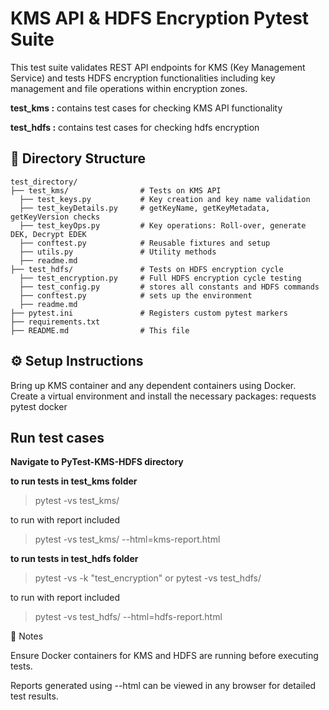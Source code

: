 #    KMS API & HDFS Encryption Pytest Suite


This test suite validates REST API endpoints for KMS (Key Management Service) and tests HDFS encryption functionalities including key management and file operations within encryption zones.

**test_kms  :** contains test cases for checking KMS API functionality  

**test_hdfs :** contains test cases for checking hdfs encryption

## 📂 Directory Structure

```
test_directory/
├── test_kms/                # Tests on KMS API
  ├── test_keys.py           # Key creation and key name validation
  ├── test_keyDetails.py     # getKeyName, getKeyMetadata, getKeyVersion checks
  ├── test_keyOps.py         # Key operations: Roll-over, generate DEK, Decrypt EDEK
  ├── conftest.py            # Reusable fixtures and setup
  ├── utils.py               # Utility methods
  ├── readme.md
├── test_hdfs/               # Tests on HDFS encryption cycle
  ├── test_encryption.py     # Full HDFS encryption cycle testing
  ├── test_config.py         # stores all constants and HDFS commands
  ├── conftest.py            # sets up the environment
  ├── readme.md
├── pytest.ini               # Registers custom pytest markers
├── requirements.txt
├── README.md                # This file
```

## ⚙️ Setup Instructions
Bring up KMS container and any dependent containers using Docker.
Create a virtual environment and install the necessary packages: requests pytest docker

## Run test cases

**Navigate to PyTest-KMS-HDFS directory**

**to run tests in test_kms folder**
> pytest -vs test_kms/

to run with report included
> pytest -vs test_kms/ --html=kms-report.html


**to run tests in test_hdfs folder**

> pytest -vs -k "test_encryption"
or
>pytest -vs test_hdfs/

to run with report included
>pytest -vs test_hdfs/ --html=hdfs-report.html

📌 Notes

Ensure Docker containers for KMS and HDFS are running before executing tests.

Reports generated using --html can be viewed in any browser for detailed test results.
